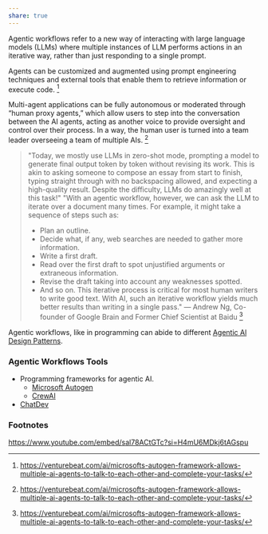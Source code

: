 ```yaml
---
share: true
---
```

Agentic workflows refer to a new way of interacting with large language models (LLMs) where multiple instances of LLM performs actions in an iterative way, rather than just responding to a single prompt.

Agents can be customized and augmented using prompt engineering techniques and external tools that enable them to retrieve information or execute code. [^2]

Multi-agent applications can be fully autonomous or moderated through “human proxy agents,” which allow users to step into the conversation between the AI agents, acting as another voice to provide oversight and control over their process. In a way, the human user is turned into a team leader overseeing a team of multiple AIs. [^2]

> "Today, we mostly use LLMs in zero-shot mode, prompting a model to generate final output token by token without revising its work. This is akin to asking someone to compose an essay from start to finish, typing straight through with no backspacing allowed, and expecting a high-quality result. Despite the difficulty, LLMs do amazingly well at this task!"
> "With an agentic workflow, however, we can ask the LLM to iterate over a document many times. For example, it might take a sequence of steps such as: 
> - Plan an outline. 
> - Decide what, if any, web searches are needed to gather more information. 
> - Write a first draft. 
> - Read over the first draft to spot unjustified arguments or extraneous information. 
> - Revise the draft taking into account any weaknesses spotted. 
> - And so on. 
> This iterative process is critical for most human writers to write good text. With AI, such an iterative workflow yields much better results than writing in a single pass."
> — Andrew Ng, Co-founder of Google Brain and Former Chief Scientist at Baidu [^2]

Agentic workflows, like in programming can abide to different [Agentic Al Design Patterns](./Agentic%2520Al%2520Design%2520Patterns.md#).
### Agentic Workflows Tools
- Programming frameworks for agentic AI.
	- [Microsoft Autogen](https://github.com/microsoft/autogen)
	- [CrewAI](https://github.com/joaomdmoura/crewai)
- [ChatDev](https://github.com/OpenBMB/ChatDev)
### Footnotes

https://www.youtube.com/embed/sal78ACtGTc?si=H4mU6MDkj6tAGspu

[^1]: https://twitter.com/AndrewYNg/status/1770897666702233815
[^2]: https://venturebeat.com/ai/microsofts-autogen-framework-allows-multiple-ai-agents-to-talk-to-each-other-and-complete-your-tasks/